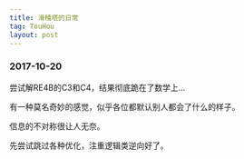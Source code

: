 ```yaml
---
title: 滑稽塔的日常
tag: TouHou
layout: post
---
```


### 2017-10-20

尝试解RE4B的C3和C4，结果彻底跪在了数学上...

有一种莫名奇妙的感觉，似乎各位都默认别人都会了什么的样子。

信息的不对称很让人无奈。

先尝试跳过各种优化，注重逻辑类逆向好了。





